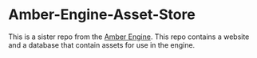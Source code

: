 # Amber-Engine-Asset-Store
This is a sister repo from the [Amber Engine](https://github.com/Seba244c/Amber-Engine).
This repo contains a website and a database that contain assets for use in the engine.
